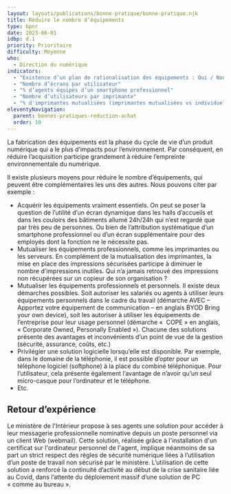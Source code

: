 ```yaml
---
layout: layouts/publications/bonne-pratique/bonne-pratique.njk
title: Réduire le nombre d’équipements
type: bpnr
date: 2023-06-01
idbp: d.1
priority: Prioritaire
difficulty: Moyenne
who:
  - Direction du numérique
indicators:
  - "Existence d’un plan de rationalisation des équipements : Oui / Non"
  - "Nombre d’écrans par utilisateur"
  - "% d’agents équipés d’un smartphone professionnel"
  - "Nombre d’utilisateurs par imprimante"
  - "% d'imprimantes mutualisées (imprimantes mutualisées vs individuelles)"
eleventyNavigation:
  parent: bonnes-pratiques-reduction-achat
  order: 10
---
```


La fabrication des équipements est la phase du cycle de vie d’un produit numérique qui a le plus d’impacts pour l’environnement. Par conséquent, en réduire l’acquisition participe grandement à réduire l’empreinte environnementale du numérique.

Il existe plusieurs moyens pour réduire le nombre d’équipements, qui peuvent être complémentaires les uns des autres. Nous pouvons citer par exemple :

* Acquérir les équipements vraiment essentiels. On peut se poser la question de l’utilité d’un écran dynamique dans les halls d’accueils et dans les couloirs des bâtiments allumé 24h/24h qui n’est regardé que par très peu de personnes. Ou bien de l’attribution systématique d’un smartphone professionnel ou d’un écran supplémentaire pour des employés dont la fonction ne le nécessite pas.
* Mutualiser les équipements professionnels, comme les imprimantes ou les serveurs. En complément de la mutualisation des imprimantes, la mise en place des impressions sécurisées participe à diminuer le nombre d’impressions inutiles. Qui n’a jamais retrouvé des impressions non récupérées sur un copieur de son organisation ?
* Mutualiser les équipements professionnels et personnels. Il existe deux démarches possibles. Soit autoriser les salariés ou agents à utiliser leurs équipements personnels dans le cadre du travail (démarche AVEC – Apportez votre équipement de communication – en anglais BYOD Bring your own device), soit les autoriser à utiliser les équipements de l’entreprise pour leur usage personnel (démarche «  COPE » en anglais, « Corporate Owned, Personally Enabled »). Chacune des solutions présente des avantages et inconvénients d’un point de vue de la gestion (sécurité, assurance, coûts, etc.)
* Privilégier une solution logicielle lorsqu’elle est disponible. Par exemple, dans le domaine de la téléphonie, il est possible d’opter pour un téléphone logiciel (softphone) à la place du combiné téléphonique. Pour l’utilisateur, cela présente également l’avantage de n’avoir qu’un seul micro-casque pour l’ordinateur et le téléphone.
* Etc.

## Retour d’expérience

Le ministère de l'Intérieur propose à ses agents une solution pour accéder à leur messagerie professionnelle nominative depuis un poste personnel via un client Web (webmail). Cette solution, réalisée grâce à l'installation d'un certificat sur l'ordinateur personnel de l'agent, implique néanmoins de sa part un strict respect des règles de sécurité numérique liées à l’utilisation d’un poste de travail non sécurisé par le ministère. L’utilisation de cette solution a renforcé la continuité d’activité au début de la crise sanitaire liée au Covid, dans l’attente du déploiement massif d’une solution de PC « comme au bureau ».
